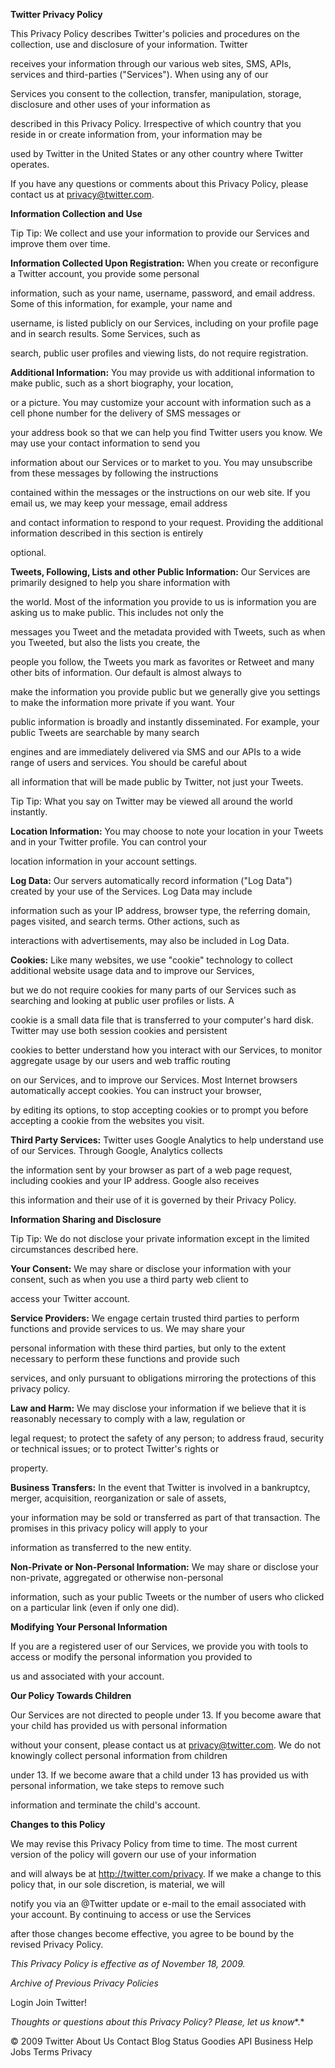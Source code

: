  

**Twitter Privacy Policy**

This Privacy Policy describes Twitter's policies and procedures on the collection, use and disclosure of your information. Twitter

receives your information through our various web sites, SMS, APIs, services and third-parties ("Services"). When using any of our

Services you consent to the collection, transfer, manipulation, storage, disclosure and other uses of your information as

described in this Privacy Policy. Irrespective of which country that you reside in or create information from, your information may be

used by Twitter in the United States or any other country where Twitter operates.

If you have any questions or comments about this Privacy Policy, please contact us at privacy@twitter.com.

**Information Collection and Use**

Tip Tip: We collect and use your information to provide our Services and improve them over time.

**Information Collected Upon Registration:** When you create or reconfigure a Twitter account, you provide some personal

information, such as your name, username, password, and email address. Some of this information, for example, your name and

username, is listed publicly on our Services, including on your profile page and in search results. Some Services, such as

search, public user profiles and viewing lists, do not require registration.

**Additional Information:** You may provide us with additional information to make public, such as a short biography, your location,

or a picture. You may customize your account with information such as a cell phone number for the delivery of SMS messages or

your address book so that we can help you find Twitter users you know. We may use your contact information to send you

information about our Services or to market to you. You may unsubscribe from these messages by following the instructions

contained within the messages or the instructions on our web site. If you email us, we may keep your message, email address

and contact information to respond to your request. Providing the additional information described in this section is entirely

optional.

**Tweets, Following, Lists and other Public Information:** Our Services are primarily designed to help you share information with

the world. Most of the information you provide to us is information you are asking us to make public. This includes not only the

messages you Tweet and the metadata provided with Tweets, such as when you Tweeted, but also the lists you create, the

people you follow, the Tweets you mark as favorites or Retweet and many other bits of information. Our default is almost always to

make the information you provide public but we generally give you settings to make the information more private if you want. Your

public information is broadly and instantly disseminated. For example, your public Tweets are searchable by many search

engines and are immediately delivered via SMS and our APIs to a wide range of users and services. You should be careful about

all information that will be made public by Twitter, not just your Tweets.

Tip Tip: What you say on Twitter may be viewed all around the world instantly.

**Location Information:** You may choose to note your location in your Tweets and in your Twitter profile. You can control your

location information in your account settings.

**Log Data:** Our servers automatically record information ("Log Data") created by your use of the Services. Log Data may include

information such as your IP address, browser type, the referring domain, pages visited, and search terms. Other actions, such as

interactions with advertisements, may also be included in Log Data.

**Cookies:** Like many websites, we use "cookie" technology to collect additional website usage data and to improve our Services,

but we do not require cookies for many parts of our Services such as searching and looking at public user profiles or lists. A

cookie is a small data file that is transferred to your computer's hard disk. Twitter may use both session cookies and persistent

cookies to better understand how you interact with our Services, to monitor aggregate usage by our users and web traffic routing

on our Services, and to improve our Services. Most Internet browsers automatically accept cookies. You can instruct your browser,

by editing its options, to stop accepting cookies or to prompt you before accepting a cookie from the websites you visit.

**Third Party Services:** Twitter uses Google Analytics to help understand use of our Services. Through Google, Analytics collects

the information sent by your browser as part of a web page request, including cookies and your IP address. Google also receives

this information and their use of it is governed by their Privacy Policy.

**Information Sharing and Disclosure**

Tip Tip: We do not disclose your private information except in the limited circumstances described here.

**Your Consent:** We may share or disclose your information with your consent, such as when you use a third party web client to

access your Twitter account.

**Service Providers:** We engage certain trusted third parties to perform functions and provide services to us. We may share your

personal information with these third parties, but only to the extent necessary to perform these functions and provide such

services, and only pursuant to obligations mirroring the protections of this privacy policy.

**Law and Harm:** We may disclose your information if we believe that it is reasonably necessary to comply with a law, regulation or

legal request; to protect the safety of any person; to address fraud, security or technical issues; or to protect Twitter's rights or

property.

**Business Transfers:** In the event that Twitter is involved in a bankruptcy, merger, acquisition, reorganization or sale of assets,

your information may be sold or transferred as part of that transaction. The promises in this privacy policy will apply to your

information as transferred to the new entity.

**Non-Private or Non-Personal Information:** We may share or disclose your non-private, aggregated or otherwise non-personal

information, such as your public Tweets or the number of users who clicked on a particular link (even if only one did).

**Modifying Your Personal Information**

If you are a registered user of our Services, we provide you with tools to access or modify the personal information you provided to

us and associated with your account.

**Our Policy Towards Children**

Our Services are not directed to people under 13. If you become aware that your child has provided us with personal information

without your consent, please contact us at privacy@twitter.com. We do not knowingly collect personal information from children

under 13. If we become aware that a child under 13 has provided us with personal information, we take steps to remove such

information and terminate the child's account.

**Changes to this Policy**

We may revise this Privacy Policy from time to time. The most current version of the policy will govern our use of your information

and will always be at http://twitter.com/privacy. If we make a change to this policy that, in our sole discretion, is material, we will

notify you via an @Twitter update or e-mail to the email associated with your account. By continuing to access or use the Services

after those changes become effective, you agree to be bound by the revised Privacy Policy.

*This Privacy Policy is effective as of November 18, 2009.*

*Archive of Previous Privacy Policies*

Login Join Twitter!

*Thoughts or questions about this Privacy Policy? Please,* *let us know**.*

© 2009 Twitter About Us Contact Blog Status Goodies API Business Help Jobs Terms Privacy


